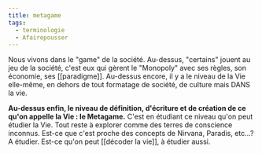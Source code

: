 ```yaml
---
title: metagame
tags:
  - terminologie
  - Afairepousser
---
```

Nous vivons dans le "game" de la société. Au-dessus, "certains" jouent au jeu de la société, c'est eux qui gèrent le "Monopoly" avec ses règles, son économie, ses [[paradigme]].
Au-dessus encore, il y a le niveau de la Vie elle-même, en dehors de tout formatage de société, de culture mais DANS la vie.

**Au-dessus enfin, le niveau de définition, d'écriture et de création de ce qu'on appelle la Vie : le Metagame.**
C'est en étudiant ce niveau qu'on peut étudier la Vie. Tout reste à explorer comme des terres de conscience inconnus. Est-ce que c'est proche des concepts de Nirvana, Paradis, etc...? A étudier. Est-ce qu'on peut [[décoder la vie]], à étudier aussi.